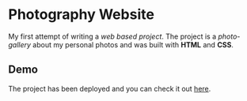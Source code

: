 # Photography Website

My first attempt of writing a *web based project*. 
The project is a *photo-gallery* about my personal photos and was built with **HTML** and **CSS**.

## Demo

The project has been deployed and you can check it out [here](/LeniwPetrou/photographyWebsite-HTML-CSS/deployments/activity_log?environment=github-pages).


